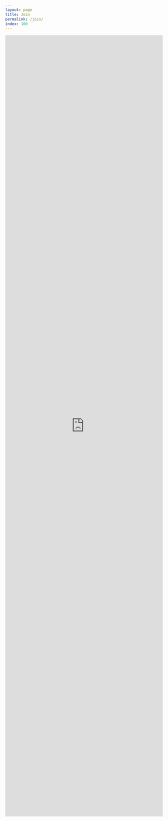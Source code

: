 ```yaml
---
layout: page
title: Join
permalink: /join/
index: 100
---
```


<iframe src="https://docs.google.com/forms/d/e/1FAIpQLScChtgICQuQ8b2aS9F-jo_XSNprxp2KNscf6lrkviMQjGKNBQ/viewform?embedded=true" width="100%" height="2500" frameborder="0" marginheight="0" marginwidth="0">Loading…</iframe>